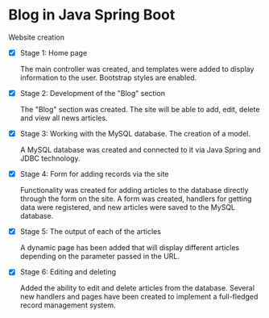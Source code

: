 # Blog in Java Spring Boot

Website creation
- [x] Stage 1: Home page

   The main controller was created, and templates were added to display information to the user. Bootstrap styles are enabled.
- [x] Stage 2: Development of the "Blog" section

   The "Blog" section was created. The site will be able to add, edit, delete and view all news articles.
- [x] Stage 3: Working with the MySQL database. The creation of a model.

   A MySQL database was created and connected to it via Java Spring and JDBC technology.
- [x] Stage 4: Form for adding records via the site

   Functionality was created for adding articles to the database directly through the form on the site. A form was created, handlers for getting data were registered, and new articles were saved to the MySQL database.
- [x] Stage 5: The output of each of the articles

   A dynamic page has been added that will display different articles depending on the parameter passed in the URL.
- [x] Stage 6: Editing and deleting

   Added the ability to edit and delete articles from the database. Several new handlers and pages have been created to implement a full-fledged record management system.

